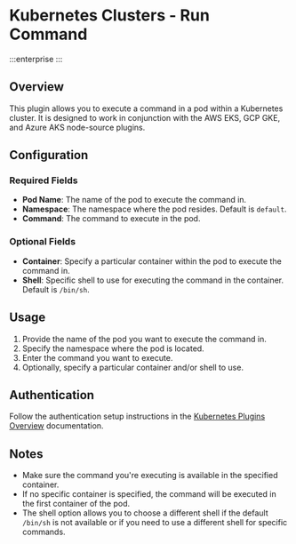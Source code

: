 # Kubernetes Clusters - Run Command
:::enterprise
:::

## Overview

This plugin allows you to execute a command in a pod within a Kubernetes cluster. It is designed to work in conjunction with the AWS EKS, GCP GKE, and Azure AKS node-source plugins.

## Configuration

### Required Fields

* **Pod Name**: The name of the pod to execute the command in.
* **Namespace**: The namespace where the pod resides. Default is `default`.
* **Command**: The command to execute in the pod.

### Optional Fields

* **Container**: Specify a particular container within the pod to execute the command in.
* **Shell**: Specific shell to use for executing the command in the container. Default is `/bin/sh`.

## Usage

1. Provide the name of the pod you want to execute the command in.
2. Specify the namespace where the pod is located.
3. Enter the command you want to execute.
4. Optionally, specify a particular container and/or shell to use.

## Authentication

Follow the authentication setup instructions in the [Kubernetes Plugins Overview](/manual/plugins/kubernetes-plugins-overview) documentation.

## Notes

- Make sure the command you're executing is available in the specified container.
- If no specific container is specified, the command will be executed in the first container of the pod.
- The shell option allows you to choose a different shell if the default `/bin/sh` is not available or if you need to use a different shell for specific commands.
